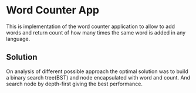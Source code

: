 # Word Counter App

This is implementation of the word counter application to allow to add words
and return count of how many times the same word is added in any language.

## Solution
 On analysis of different possible approach the optimal solution was to build a binary search
 tree(BST) and node encapsulated with word and count. And search node by depth-first giving the
 best performance.  

